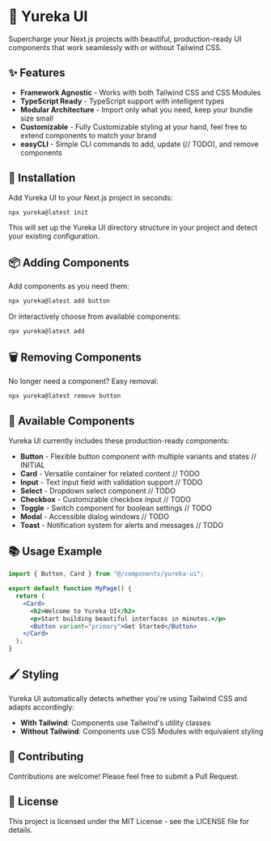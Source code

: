 # 🚀 Yureka UI

Supercharge your Next.js projects with beautiful, production-ready UI components that work seamlessly with or without Tailwind CSS.

## ✨ Features

- **Framework Agnostic** - Works with both Tailwind CSS and CSS Modules
- **TypeScript Ready** - TypeScript support with intelligent types
- **Modular Architecture** - Import only what you need, keep your bundle size small
- **Customizable** - Fully Customizable styling at your hand, feel free to extend components to match your brand
- **easyCLI** - Simple CLI commands to add, update (// TODO), and remove components

## 🔧 Installation

Add Yureka UI to your Next.js project in seconds:

```bash
npx yureka@latest init
```

This will set up the Yureka UI directory structure in your project and detect your existing configuration.

## 📦 Adding Components

Add components as you need them:

```bash
npx yureka@latest add button
```

Or interactively choose from available components:

```bash
npx yureka@latest add
```

## 🗑️ Removing Components

No longer need a component? Easy removal:

```bash
npx yureka@latest remove button
```

## 🧩 Available Components

Yureka UI currently includes these production-ready components:

- **Button** - Flexible button component with multiple variants and states // INITIAL
- **Card** - Versatile container for related content // TODO
- **Input** - Text input field with validation support // TODO
- **Select** - Dropdown select component // TODO
- **Checkbox** - Customizable checkbox input // TODO
- **Toggle** - Switch component for boolean settings // TODO
- **Modal** - Accessible dialog windows // TODO
- **Toast** - Notification system for alerts and messages // TODO

## 📚 Usage Example

```jsx
import { Button, Card } from "@/components/yureka-ui";

export default function MyPage() {
  return (
    <Card>
      <h2>Welcome to Yureka UI</h2>
      <p>Start building beautiful interfaces in minutes.</p>
      <Button variant="primary">Get Started</Button>
    </Card>
  );
}
```

## 🖌️ Styling

Yureka UI automatically detects whether you're using Tailwind CSS and adapts accordingly:

- **With Tailwind**: Components use Tailwind's utility classes
- **Without Tailwind**: Components use CSS Modules with equivalent styling

## 🤝 Contributing

Contributions are welcome! Please feel free to submit a Pull Request.

## 📄 License

This project is licensed under the MIT License - see the LICENSE file for details.
